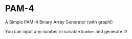 # PAM-4
<p>A Simple PAM-4 Binary Array Generator (with graph!)</p>
<p>You can input any number in variable <code>Number</code> and generate it!</p>
